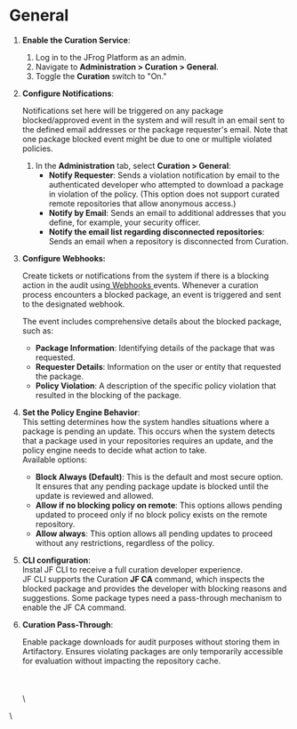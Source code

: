 # General&#x20;

1. **Enable the Curation Service**:
   1. Log in to the JFrog Platform as an admin.
   2. Navigate to **Administration > Curation > General**.
   3. Toggle the **Curation** switch to "On."
2.  **Configure Notifications**:&#x20;

    Notifications set here will be triggered on any package blocked/approved event in the system and will result in an email sent to the defined email addresses or the package requester's email. Note that one package blocked event might be due to one or multiple violated policies.

    1. In the **Administration** tab, select **Curation > General**:
       * **Notify Requester**: Sends a violation notification by email to the authenticated developer who attempted to download a package in violation of the policy. (This option does not support curated remote repositories that allow anonymous access.)
       * **Notify by Email**: Sends an email to additional addresses that you define, for example, your security officer.
       * **Notify the email list regarding disconnected repositories**: Sends an email when a repository is disconnected from Curation.&#x20;
3.  **Configure Webhooks:**

    Create tickets or notifications from the system if there is a blocking action in the audit using[ Webhooks ](https://jfrog.com/help/r/jfrog-platform-administration-documentation/webhooks)events. Whenever a curation process encounters a blocked package, an event is triggered and sent to the designated webhook.

    The event includes comprehensive details about the blocked package, such as:

    * **Package Information**: Identifying details of the package that was requested.
    * **Requester Details**: Information on the user or entity that requested the package.
    * **Policy Violation**: A description of the specific policy violation that resulted in the blocking of the package.
4. **Set the Policy Engine Behavior**: \
   This setting determines how the system handles situations where a package is pending an update. This occurs when the system detects that a package used in your repositories requires an update, and the policy engine needs to decide what action to take. \
   Available options:&#x20;
   * **Block Always (Default)**: This is the default and most secure option. It ensures that any pending package update is blocked until the update is reviewed and allowed.&#x20;
   * **Allow if no blocking policy on remote**: This options allows pending updated to proceed only if no block policy exists on the remote repository.&#x20;
   * **Allow always**: This option allows all pending updates to proceed without any restrictions, regardless of the policy.&#x20;
5. **CLI configuration**: \
   Instal JF CLI to receive a full curation developer experience.\
   JF CLI supports the Curation **JF CA** command, which inspects the blocked package and provides the developer with blocking reasons and suggestions. Some package types need a pass-through mechanism to enable the JF CA command. &#x20;
6.  **Curation Pass-Through**:

    Enable package downloads for audit purposes without storing them in Artifactory. Ensures violating packages are only temporarily accessible for evaluation without impacting the repository cache.\
    \
    \
    \
    \


\








